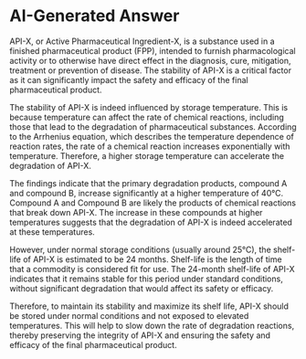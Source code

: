 # AI-Generated Answer

API-X, or Active Pharmaceutical Ingredient-X, is a substance used in a finished pharmaceutical product (FPP), intended to furnish pharmacological activity or to otherwise have direct effect in the diagnosis, cure, mitigation, treatment or prevention of disease. The stability of API-X is a critical factor as it can significantly impact the safety and efficacy of the final pharmaceutical product.

The stability of API-X is indeed influenced by storage temperature. This is because temperature can affect the rate of chemical reactions, including those that lead to the degradation of pharmaceutical substances. According to the Arrhenius equation, which describes the temperature dependence of reaction rates, the rate of a chemical reaction increases exponentially with temperature. Therefore, a higher storage temperature can accelerate the degradation of API-X.

The findings indicate that the primary degradation products, compound A and compound B, increase significantly at a higher temperature of 40°C. Compound A and Compound B are likely the products of chemical reactions that break down API-X. The increase in these compounds at higher temperatures suggests that the degradation of API-X is indeed accelerated at these temperatures.

However, under normal storage conditions (usually around 25°C), the shelf-life of API-X is estimated to be 24 months. Shelf-life is the length of time that a commodity is considered fit for use. The 24-month shelf-life of API-X indicates that it remains stable for this period under standard conditions, without significant degradation that would affect its safety or efficacy.

Therefore, to maintain its stability and maximize its shelf life, API-X should be stored under normal conditions and not exposed to elevated temperatures. This will help to slow down the rate of degradation reactions, thereby preserving the integrity of API-X and ensuring the safety and efficacy of the final pharmaceutical product.